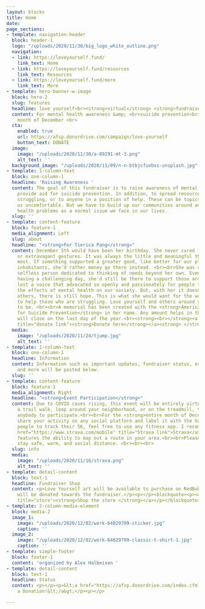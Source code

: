 ```yaml
---
layout: blocks
title: Home
date: 
page_sections:
- template: navigation-header
  block: header-1
  logo: "/uploads/2020/11/30/big_logo_white_outline.png"
  navigation:
  - link: https://loveyourself.fund/
    link_text: Home
  - link: https://loveyourself.fund/resources
    link_text: Resources
  - link: https://loveyourself.fund/more
    link_text: More
- template: hero-banner-w-image
  block: hero-2
  slug: features
  headline: love yourself<br><strong>virtual</strong> <strong>fundraiser walk</strong>
  content: For mental health awareness &amp; <br>suicide prevention<br><br>For the
    month of December <br>
  cta:
    enabled: true
    url: https://afsp.donordrive.com/campaign/love-yourself
    button_text: DONATE
  image:
    image: "/uploads/2020/11/30/a-89291-mt-3.png"
    alt_text: ''
  background_image: "/uploads/2020/11/09/n-n-btbjcfuvbxs-unsplash.jpg"
- template: 1-column-text
  block: one-column-1
  headline: 'Raising Awareness '
  content: The goal of this fundraiser is to raise awareness of mental health and
    provide aid for suicide prevention. In addition, to spread resources to those
    struggling, or to anyone in a position of help. These can be topics that make
    us uncomfortable. But we have to build up our communities around accepting mental
    health problems as a normal issue we face in our lives.
  slug: ''
- template: content-feature
  block: feature-1
  media_alignment: Left
  slug: about
  headline: "<strong>For Tierica Pang</strong>"
  content: December 5th would have been her birthday. She never cared for material
    or extravagant gestures. It was always the little and meaningful things she appreciated
    most. If something supported a greater good, like better for our planet or its
    inhabitants, she'd rather money go there instead. <br><br>She was an incredibly
    selfless person dedicated to thinking of needs beyond her own. Even if she were
    having a challenging day, she'd still be there to support those around her. <br><br>We
    lost a voice that advocated so openly and passionately for people to recognize
    the effects of mental health on our society. But, with her it doesn't end. For
    others, there is still hope. This is what she would want for the world; fighting
    to help those who are struggling. Love yourself and others around you. Continue
    to be. <br><br>A memorial has been created with the <strong>American Foundation
    for Suicide Prevention</strong> in her name. Any amount helps in this cause.<br><br>Donations
    will close on the last day of the year.<br><strong><br></strong><a href="https://afsp.donordrive.com/campaign/love-yourself"
    title="donate link"><strong>Donate here</strong></a><strong> </strong><br>
  media:
    image: "/uploads/2020/11/24/tjump.jpg"
    alt_text: ''
- template: 1-column-text
  block: one-column-1
  headline: Information
  content: Information such as important updates, fundraiser status, event details,
    and more will be posted below.
  slug: ''
- template: content-feature
  block: feature-1
  media_alignment: Right
  headline: "<strong>Event Participation</strong>"
  content: Due to COVID cases rising, this event will be entirely virtual. By either
    a trail walk, loop around your neighborhood, or on the treadmill, this will allow
    anybody to participate.<br><br>For the <strong>entire month of December</strong>,
    share your activity on any social platform and label it with the hashtag <strong>#LoveYourself2020</strong>.<br><br>For
    people to track their 5K, feel free to use any fitness app. I recommend the <a
    href="https://www.strava.com/mobile" title="Strava link">Strava</a> app, which
    features the ability to map out a route in your area.<br><br>Please remember to
    stay safe, warm, and social distance. <br><br><br>
  slug: info
  media:
    image: "/uploads/2020/11/16/strava.png"
    alt_text: ''
- template: detail-content
  block: text-1
  headline: Fundraiser Shop
  content: <p>Love Yourself art will be available to purchase on RedBubble. All profits
    will be donated towards the fundraiser.</p><p></p><blockquote><p><a href="https://www.redbubble.com/people/alexhalbeisen/shop?asc=u"
    title="store"><strong>Shop the store </strong></a></p></blockquote>
- template: 2-column-media-element
  block: media-2
  image_1:
    image: "/uploads/2020/12/02/work-64029799-sticker.jpg"
    caption: ''
  image_2:
    image: "/uploads/2020/12/02/work-64029799-classic-t-shirt-1.jpg"
    caption: ''
- template: simple-footer
  block: footer-1
  content: 'organized by Alex Halbeisen '
- template: detail-content
  block: text-1
  headline: Status
  content: <p></p><p>&lt;a href="https://afsp.donordrive.com/index.cfm?fuseaction=donorDrive.personalCampaign&amp;participantID=2378633"&gt;Make
    a Donation!&lt;/a&gt;</p><p></p>

---
```


